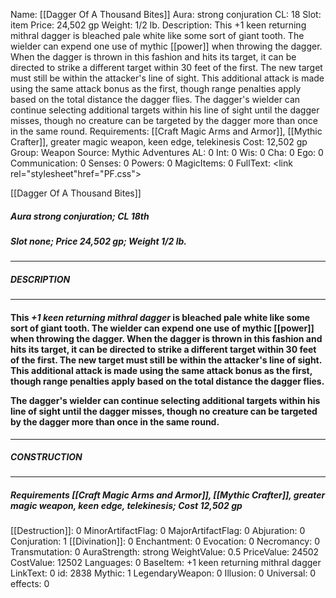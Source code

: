 Name: [[Dagger Of A Thousand Bites]]
Aura: strong conjuration
CL: 18
Slot: item
Price: 24,502 gp
Weight: 1/2 lb.
Description: This +1 keen returning mithral dagger is bleached pale white like some sort of giant tooth. The wielder can expend one use of mythic [[power]] when throwing the dagger. When the dagger is thrown in this fashion and hits its target, it can be directed to strike a different target within 30 feet of the first. The new target must still be within the attacker's line of sight. This additional attack is made using the same attack bonus as the first, though range penalties apply based on the total distance the dagger flies. The dagger's wielder can continue selecting additional targets within his line of sight until the dagger misses, though no creature can be targeted by the dagger more than once in the same round.
Requirements: [[Craft Magic Arms and Armor]], [[Mythic Crafter]], greater magic weapon, keen edge, telekinesis
Cost: 12,502 gp
Group: Weapon
Source: Mythic Adventures
AL: 0
Int: 0
Wis: 0
Cha: 0
Ego: 0
Communication: 0
Senses: 0
Powers: 0
MagicItems: 0
FullText: <link rel="stylesheet"href="PF.css"><div class="heading"><p class="alignleft">[[Dagger Of A Thousand Bites]]</p><div style="clear: both;"></div></div><div><h5><b>Aura </b>strong conjuration; <b>CL </b>18th</h5><h5><b>Slot </b>none; <b>Price </b>24,502 gp; <b>Weight </b>1/2 lb.</h5></div><hr/><div><h5><b>DESCRIPTION</b></h5></div><hr/><div><h4><p>This <i>+1 keen returning mithral dagger</i> is bleached pale white like some sort of giant tooth. The wielder can expend one use of mythic [[power]] when throwing the dagger. When the dagger is thrown in this fashion and hits its target, it can be directed to strike a different target within 30 feet of the first. The new target must still be within the attacker's line of sight. This additional attack is made using the same attack bonus as the first, though range penalties apply based on the total distance the dagger flies. </p><p>The dagger's wielder can continue selecting additional targets within his line of sight until the dagger misses, though no creature can be targeted by the dagger more than once in the same round.</p></h4></div><hr/><div><h5><b>CONSTRUCTION</b></h5></div><hr/><div><h5><b>Requirements </b>[[Craft Magic Arms and Armor]], [[Mythic Crafter]], <i>greater magic weapon</i>, <i>keen edge</i>, <i>telekinesis</i>; <b>Cost </b>12,502 gp</h5></div>
[[Destruction]]: 0
MinorArtifactFlag: 0
MajorArtifactFlag: 0
Abjuration: 0
Conjuration: 1
[[Divination]]: 0
Enchantment: 0
Evocation: 0
Necromancy: 0
Transmutation: 0
AuraStrength: strong
WeightValue: 0.5
PriceValue: 24502
CostValue: 12502
Languages: 0
BaseItem: +1 keen returning mithral dagger
LinkText: 0
id: 2838
Mythic: 1
LegendaryWeapon: 0
Illusion: 0
Universal: 0
effects: 0
